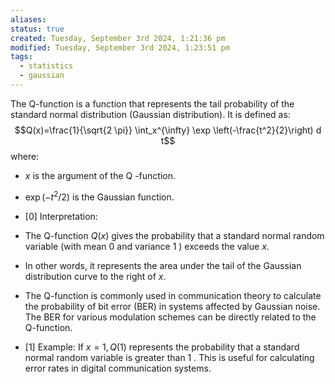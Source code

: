 ```yaml
---
aliases: 
status: true
created: Tuesday, September 3rd 2024, 1:21:36 pm
modified: Tuesday, September 3rd 2024, 1:23:51 pm
tags:
  - statistics
  - gaussian
---
```


The Q-function is a function that represents the tail probability of the standard normal distribution (Gaussian distribution). It is defined as:
$$Q(x)=\frac{1}{\sqrt{2 \pi}} \int_x^{\infty} \exp \left(-\frac{t^2}{2}\right) d t$$
where:
- $x$ is the argument of the Q -function.
- $\exp \left(-t^2 / 2\right)$ is the Gaussian function.

- [0] Interpretation:
- The Q-function $Q(x)$ gives the probability that a standard normal random variable (with mean 0 and variance 1 ) exceeds the value $x$.
- In other words, it represents the area under the tail of the Gaussian distribution curve to the right of $x$.
- The Q-function is commonly used in communication theory to calculate the probability of bit error (BER) in systems affected by Gaussian noise. The BER for various modulation schemes can be directly related to the Q-function.

- [1] Example:
If $x=1, Q(1)$ represents the probability that a standard normal random variable is greater than 1 . This is useful for calculating error rates in digital communication systems.